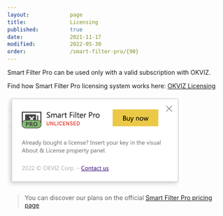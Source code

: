 ```yaml
---
layout:             page
title:              Licensing
published:          true
date:               2021-11-17
modified:           2022-05-30
order:              /smart-filter-pro/{90}
---
```


Smart Filter Pro can be used only with a valid subscription with OKVIZ.   

Find how Smart Filter Pro licensing system works here: [OKVIZ Licensing](../get-started/licensing.md#okviz-licensing)

<img src="images/licensing.png" width="400">

> You can discover our plans on the official [Smart Filter Pro pricing page](https://okviz.com/smart-filter-pro/#pricing)
